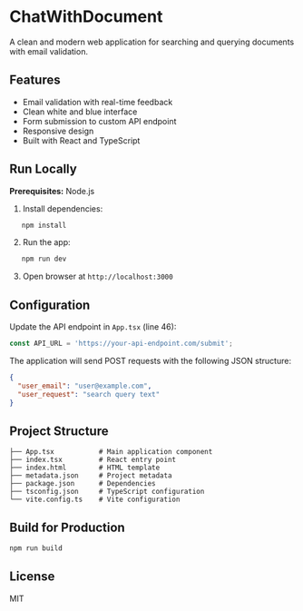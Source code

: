 # ChatWithDocument

A clean and modern web application for searching and querying documents with email validation.

## Features

- Email validation with real-time feedback
- Clean white and blue interface
- Form submission to custom API endpoint
- Responsive design
- Built with React and TypeScript

## Run Locally

**Prerequisites:** Node.js

1. Install dependencies:
```bash
   npm install
```

2. Run the app:
```bash
   npm run dev
```

3. Open browser at `http://localhost:3000`

## Configuration

Update the API endpoint in `App.tsx` (line 46):
```typescript
const API_URL = 'https://your-api-endpoint.com/submit';
```

The application will send POST requests with the following JSON structure:
```json
{
  "user_email": "user@example.com",
  "user_request": "search query text"
}
```

## Project Structure
```
├── App.tsx           # Main application component
├── index.tsx         # React entry point
├── index.html        # HTML template
├── metadata.json     # Project metadata
├── package.json      # Dependencies
├── tsconfig.json     # TypeScript configuration
└── vite.config.ts    # Vite configuration
```

## Build for Production
```bash
npm run build
```

## License

MIT
